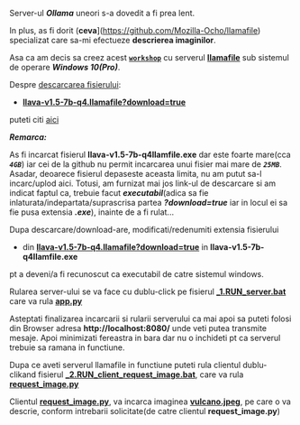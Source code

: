 Server-ul ***Ollama*** uneori s-a dovedit a fi prea lent. 

In plus, as fi dorit (**ceva**](https://github.com/Mozilla-Ocho/llamafile) specializat care sa-mi efectueze **descrierea imaginilor**. 

Asa ca am decis sa creez acest [**`workshop`**](https://github.com/Mozilla-Ocho/llamafile) cu serverul [**llamafile**](https://github.com/Mozilla-Ocho/llamafile) sub sistemul de operare ***Windows 10(Pro)***.

Despre [descarcarea fisierului](https://github.com/Mozilla-Ocho/llamafile): 

  - [**llava-v1.5-7b-q4.llamafile?download=true**](https://huggingface.co/Mozilla/llava-v1.5-7b-llamafile/resolve/main/llava-v1.5-7b-q4.llamafile?download=true) 

puteti citi [aici](https://python.langchain.com/v0.2/docs/integrations/llms/llamafile/)

***Remarca:***

As fi incarcat fisierul **llava-v1.5-7b-q4llamfile.exe** dar este foarte mare(cca ***`4GB`***) iar cei de la github nu permit incarcarea unui fisier mai mare de ***`25MB`***. Asadar, deoarece fisierul depaseste aceasta limita, nu am putut sa-l incarc/uplod aici. Totusi, am furnizat mai jos link-ul de descarcare si am indicat faptul ca, trebuie facut ***executabil***(adica sa fie inlaturata/indepartata/suprascrisa partea ***?download=true*** iar in locul ei sa fie pusa extensia ***.exe***), inainte de a fi rulat...


Dupa descarcare/download-are, modificati/redenumiti extensia fisierului

 - din [**llava-v1.5-7b-q4.llamafile?download=true**](https://huggingface.co/Mozilla/llava-v1.5-7b-llamafile/resolve/main/llava-v1.5-7b-q4.llamafile?download=true) in **llava-v1.5-7b-q4llamfile.exe**

pt a deveni/a fi recunoscut ca executabil de catre sistemul windows.

Rularea server-ului se va face cu dublu-click pe fisierul [**_1.RUN_server.bat**](https://github.com/stefanache/MFP-ANAF-RO/blob/main/python/llamafile_llava/_1.RUN_server.bat) care va rula [**app.py**](https://github.com/stefanache/MFP-ANAF-RO/blob/main/python/llamafile_llava/app.py)

Asteptati finalizarea incarcarii si rularii serverului ca mai apoi sa puteti folosi din Browser adresa **http://localhost:8080/** unde veti putea transmite mesaje. Apoi minimizati fereastra in bara dar nu o inchideti pt ca serverul trebuie sa ramana in functiune.

Dupa ce aveti serverul llamafile in functiune puteti rula clientul dublu-clikand fisierul [**_2.RUN_client_request_image.bat**](https://github.com/stefanache/MFP-ANAF-RO/blob/main/python/llamafile_llava/_2.RUN_client_request_image.bat), care va rula [**request_image.py**](https://github.com/stefanache/MFP-ANAF-RO/blob/main/python/llamafile_llava/request_image.py)

Clientul [**request_image.py**](https://github.com/stefanache/MFP-ANAF-RO/blob/main/python/llamafile_llava/request_image.py), va incarca imaginea [**vulcano.jpeg**](https://github.com/stefanache/MFP-ANAF-RO/blob/main/python/llamafile_llava/vulcano.jpeg), pe care o va descrie, conform intrebarii solicitate(de catre clientul **request_image.py**)

